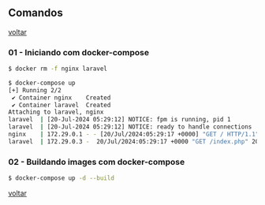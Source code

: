 ## Comandos

[voltar](../README.md)

### 01 - Iniciando com docker-compose

```sh
$ docker rm -f nginx laravel
```

```sh
$ docker-compose up
[+] Running 2/2
 ✔ Container nginx    Created                                                                                                                                       0.1s
 ✔ Container laravel  Created                                                                                                                                       0.1s
Attaching to laravel, nginx
laravel  | [20-Jul-2024 05:29:12] NOTICE: fpm is running, pid 1
laravel  | [20-Jul-2024 05:29:12] NOTICE: ready to handle connections
nginx    | 172.29.0.1 - - [20/Jul/2024:05:29:17 +0000] "GET / HTTP/1.1" 200 17622 "-" "Mozilla/5.0 (Windows NT 10.0; Win64; x64) AppleWebKit/537.36 (KHTML, like Gecko) Chrome/126.0.0.0 Safari/537.36" "-"
laravel  | 172.29.0.3 -  20/Jul/2024:05:29:17 +0000 "GET /index.php" 200
```

### 02 - Buildando images com docker-compose

```sh
$ docker-compose up -d --build
```

[voltar](../README.md)
